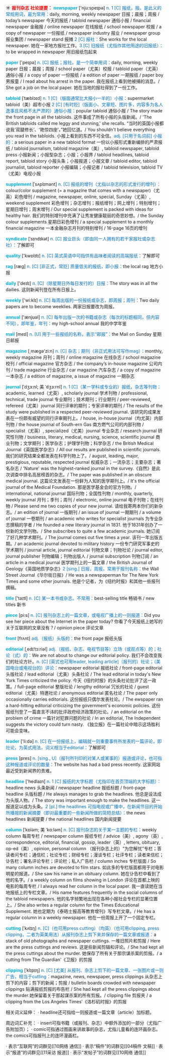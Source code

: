 ☀ <font color="red">**报刊杂志 社论提要：**</font>
<font color="sky blue">**newspaper**</font> ['nju:speɪpə] 
<font color="#0070c0">n. 1 [C] 报纸，报。是此义的常规用词，最为常用：</font>daily, morning, weekly newspaper 日报；晨报；周报 / today’s newspaper 今天的报纸 / tabloid newspaper 通俗小报 / financial newspaper 金融报 / online newspaper 在线报纸 / school newspaper 校报 / a copy of newspaper 一份报纸 / newspaper industry 报业 / newspaper group 报业集团 / newspaper stand 报摊 <font color="#0070c0">2 [C] 报社：</font>She works for the local newspaper. 她在一家地方报社工作。<font color="#0070c0">3 [C] 旧报纸（尤指作其他用途的旧报纸）：</font>to be wrapped in newspaper 用旧报纸包起来

<font color="sky blue">**paper**</font> ['peɪpə] 
<font color="#0070c0">n. [C] 报纸；报社。是一个简单用词：</font>daily, morning, weekly paper 日报；晨报；周报 / school paper（尤美）校报 / tabloid paper（尤英）通俗小报 / a copy of paper 一份报纸 / a edition of paper 一期报纸 / paper boy 男报童 / I read about his arrest in the paper. 我在报纸上看到他被捕的消息。/ She got a job on the local paper. 她在当地的报社得到了一份工作。
                            
<font color="sky blue">**tabloid**</font> [ˈtæblɔɪd]
<font color="#0070c0">n. 1 [C]（版面通常比大报小一半的）小报：</font>supermarket tabloid（美）超市小报 <font color="#0070c0">2 [C] [有时贬]（版面小、文章短、图片多，内容多为名人逸事且风格不太严肃的）通俗小报：</font>popular tabloid 通俗小报 / The story made the front page in all the tabloids. 这件事成了所有小报的头版新闻。/ 'The British tabloids called me leggy and stunning,' she recalls. “当时的英国小报都说我‘双腿修长’、‘艳惊四座’，”她回忆道。/ You shouldn't believe everything you read in the tabloids. 小报上看到的东西不可全信。<font color="#0070c0">adj. [只用于名词前] 小报的：</font>a serious paper in a new tabloid format 一份以小报形式重新编排的严肃报纸 / tabloid journalism, tabloid magazine（美）, tabloid newspaper, tabloid press 小报新闻；小报型杂志；小报；小报界 / tabloid headlines, tabloid report, tabloid story 小报头条；小报报道；小报文章 / tabloid editor, tabloid journalist, tabloid reporter 小报编辑；小报记者 / tabloid television, tabloid TV（尤美）电视小报

<font color="sky blue">**supplement**</font> [ˈsʌplɪmənt]
<font color="#0070c0">n. [C] 报纸的增刊（尤指以杂志的形式发行的增刊）：</font>colour/color supplement (= a magazine that comes with a newspaper)（尤英）彩色增刊 / magazine, newspaper, online, special, Sunday（尤英）, weekend supplement 彩色增刊；杂志增刊；报纸增刊；网上增刊；特别增刊；星期日增刊；周末增刊 / Our special supplement is packed with ideas for healthy hair. 我们的特别增刊中充满了让秀发健康靓丽的奇思妙想。/ the Sunday colour supplements 星期日彩色增刊 / a special supplement to a monthly financial magazine 一本金融杂志月刊的特别增刊 / 16-page 16页的增刊
 
<font color="sky blue">**syndicate**</font> [ˈsɪndɪkət]
<font color="#0070c0">n. [C] 报业巨头（即由同一人拥有的若干家报社或杂志社）：</font>了解即可

<font color="sky blue">**quality**</font> ['kwɒlɪtɪ] 
<font color="#0070c0">n. [C] 英式英语中可指供有品味者阅读的高端报纸：</font>了解即可

<font color="sky blue">**rag**</font> [ræɡ] 
<font color="#0070c0">n. [C] [非正式，常贬] 质量低劣的报纸，即小报：</font>the local rag 地方小报

<font color="sky blue">**daily**</font> ['deɪlɪ] 
<font color="#0070c0">n. [C]（除星期日外每日发行的）日报：</font>The story was in all the dailies. 这则新闻刊登在所有日报上。

<font color="sky blue">**weekly**</font> ['wi:klɪ] 
<font color="#0070c0">n. [C] 每周出版的一份报纸或杂志，即周报；周刊：</font>Two daily papers are to become weeklies. 两家日报要改为周报。

<font color="sky blue">**annual**</font> ['ænjʊəl] 
<font color="#0070c0">n. [C] 每年出版一次的书籍或杂志（每次的标题相同，但内容不同），即年鉴，年刊：</font>my high-school annual 我的中学年鉴

<font color="sky blue">**mail**</font> [meɪl] 
<font color="#0070c0">n. [U] 用于一些报纸的名称，表示“邮报”：</font>the Mail on Sunday 星期日邮报

<font color="sky blue">**magazine**</font> [͵mæɡə'zi:n] 
<font color="#0070c0">n. [C] 杂志；期刊（非正式用法可写作mag）：</font>monthly, weekly magazine 月刊；周刊 / online magazine 在线杂志 / school magazine 校刊 / official magazine 官方杂志 / the company’s in-house magazine 公司内刊 / trade magazine 行业杂志 / car magazine 汽车杂志 / a copy of magazine 一本杂志 / a edition of magazine, a issue of magazine 一期杂志
           
<font color="sky blue">**journal**</font> [ˈdʒɜ:nl; 美 ˈdʒɜ:rnl]
<font color="#0070c0">n. 1 [C]（某一学科或专业的）报纸，杂志等刊物：</font>academic, learned（尤英）, scholarly journal 学术刊物 / professional, technical, trade journal 专业期刊；技术期刊；行业期刊 / peer-reviewed, refereed（尤美）journal 同行评审的期刊；专家评审的期刊 / The results of the study were published in a respected peer-reviewed journal. 该研究的成果发表在一份颇有威望的同行评审期刊上。/ house, in-house journal（均尤英）内部刊物 / the house journal of South-ern Gas 南方燃气公司的内部刊物 / specialist（尤英）, specialized（尤美）journal 专业杂志 / research journal 研究性刊物 / business, literary, medical, nursing, science, scientific journal 商业刊物；文学期刊；医学杂志；护理学刊物；科学杂志 / the British Medical Journal《英国医学杂志》/ All our results are published in scientific journals. 我们的研究结果全都发表在科学刊物上了。/ august, leading, major, prestigious, reputable, respected journal 权威杂志；一流杂志；主要杂志；著名杂志 / 'Nature' was the highest-ranked journal in the survey.《自然》是此次调查中排名高居榜首的杂志。/ The paper was published in an obscure medical journal. 这篇论文发表在一份鲜为人知的医学期刊上。/ It's the official journal of the Medical Foundation. 那是医学基金会的官方刊物。/ international, national journal 国际刊物；全国性刊物 / monthly, quarterly, weekly journal 月刊；季刊；周刊 / electronic, online journal 电子刊物；在线刊物 / Please send me two copies of your new journal. 请给我寄两本你们的新杂志。/ an edition of journal 一版期刊 / an issue of journal 一期期刊 / a volume of journal 一卷期刊 / an academic who writes for specialist journals 为专业杂志撰稿的学者 / He founded a new literary journal in 1831. 他于1831年创办了一份新的文学刊物。/ She subscribes to quite a few academic journals. 她订阅了好几种学术期刊。/ The journal comes out five times a year. 该刊一年出版五期。/ an academic journal devoted to military history 一份专门研究军事史的学术期刊 / journal article, journal editorial 刊物文章；刊物社论 / journal editor, journal publisher 刊物编辑；刊物出版人 / journal subscription 刊物订阅 / an article in a medical journal 医学期刊上的一篇文章 / the British Journal of Geology《英国地质学杂志》<font color="#0070c0">2 [sing.] 日报，周报，常用于报刊名称：</font>the Wall Street Journal《华尔街日报》/ He was a newspaperman for The New York Times and some other journals. 他是个记者，为《纽约时报》和其他一些报刊撰稿。

<font color="sky blue">**title**</font> ['taɪtl] 
<font color="#0070c0">n. [C] 某一本书或杂志。不常用：</font>best-selling title 畅销书 / new titles 新书

<font color="sky blue">**piece**</font> [pi:s] 
<font color="#0070c0">n. [C] 报刊杂志上的一篇文章，或电视广播上的一则报道：</font>Did you see her piece about the Internet in the paper today? 你看了今天报纸上她写的关于互联网的文章没有？/ opinion piece 评论文章

<font color="sky blue">**front**</font> [frʌnt] 
<font color="#0070c0">adj.（报纸）头版的：</font>the front page 报纸头版
           
<font color="sky blue">**editorial**</font> [ˌedɪˈtɔ:riəl]
<font color="#0070c0">adj.（报纸、杂志、电视节目等）立场（或观点等）的；社论（式）的：</font>We are not about to change our editorial policy. 我们不会改变我们的社论方针。<font color="#0070c0">n. [C] [英式也可用leader, leading article]（报刊的）社论；（美国电台或电视台的）评论：</font>newspaper editorial 报纸社论 / front-page editorial 头版社论 / lead editorial（尤美）头条社论 / The lead editorial in today's New York Times criticized the policy. 今天《纽约时报》的头条社论批评了这一政策。/ full-page editorial 整版社论 / lengthy editorial 冗长的社论 / guest editorial（尤美）特邀社论 / anonymous editorial 匿名社论 / The paper only occasionally carries editorials. 这份报纸只偶尔发表社论。/ The ewspaper ran a hard-hitting editorial criticizing the government's economic policies. 这份报纸刊登了一篇直言不讳的批评政府经济政策的社论。/ an editorial on the problem of crime 一篇针对犯罪问题的社论 / In an editorial, The Independent suggests the victory could turn nasty. 《独立报》在一篇社论中暗示这场胜利可能会变味。

<font color="sky blue">**leader**</font> ['li:də] 
<font color="#0070c0">n. [C] 在一份报纸上，编辑就一则重要事件所发表的一篇评论，即社论，为英式用法，词义相当于editorial：</font>了解即可

<font color="sky blue">**press**</font> [pres] 
<font color="#0070c0">n. [sing., U]（报刊所刊印的对某人或某事的）报道或评论，也可指这种报道或评论的数量：</font>The website has had a bad press recently. 这家网站最近受到新闻界的责难。

<font color="sky blue">**headline**</font> ['hedlaɪn] 
<font color="#0070c0">n. 1 [C] 报纸的大字标题（尤指印在首页顶端的大字标题）：</font>headline news 头条新闻 / newspaper headline 报纸标题 / front-page headline 头版标题 / He always manages to grab the headlines. 他总是设法成为头版人物。/ The story was important enough to make the headlines. 这一报道足以成为头条。<font color="#0070c0">2 [pl.] the headlines 可指电视或广播中，在新闻节目的开始所播报的新闻摘要（即对最重要的一些新闻所做的简短总结）：</font>the news headlines 新闻提要 / the national headlines 国内新闻提要
           
<font color="sky blue">**column**</font> [ˈkɒləm; 美 ˈkɑ:ləm]
<font color="#0070c0">n. [C] 报刊杂志的关于某一主题的专栏：</font>weekly column 每周专栏 / newspaper column 报纸专栏 / advice（美）, agony（英）, correspondence, editorial, financial, gossip, leader（英）, letters, obituary, op-ed（美）, opinion, personal column （报刊杂志上的）“为您解忧”专栏；答读者问专栏；通信栏；社论专栏；财经专栏；漫谈专栏；社评专栏；读者来信栏；讣告栏；署名评论专栏；评论栏；私人广告栏 / column inches 专栏版面 / So many column inches are devoted to film stars. 如此多的专栏版面都用于对电影明星的报道。/ She saw his name in an obituary column. 她在讣告栏中看到了他的名字。/ a weekly column on films showing in London 评论在首都上映的电影的每周专栏 / I always read her column in the local paper. 我一直读她在当地报纸上的专栏文章。/ His name features frequently in the social columns of the tabloid newspapers. 他的名字频繁地出现在各种小报社会专栏的显著位置上。/ She also writes a regular column for the Times Educational Supplement. 她也定期为《泰晤士报高等教育增刊》写专栏文章。/ He has a regular column in a weekly newspaper. 他在一份周报上开了一个固定专栏。
           
<font color="sky blue">**cutting**</font> [ˈkʌtɪŋ]
<font color="#0070c0">n. [C]（也可用press cutting）（均英）（也可用clipping, press clipping，二者为英美用法）从报刊杂志上剪下来并保存的一篇文章或报道：</font>a stack of old photographs and newspaper cuttings. 一堆旧照片和剪报 / Here are the press cuttings and reviews. 这是些新闻剪辑和评论。/ She had kept all the press cuttings about the murder. 她保存了所有关于那宗谋杀案的剪报。/ a cutting from The Guardian'《卫报》的剪报

<font color="sky blue">**clipping**</font> [ˈklɪpɪŋ]
<font color="#0070c0">n. [C] [尤美] 从报刊、杂志上剪下的一篇文章、一张图片或一则广告，相当于cutting：</font>magazine, news, newspaper, press clippings 从杂志上剪下的内容；剪下的新闻；剪报 / bulletin boards crowded with newspaper clippings 贴满报纸剪报的布告栏 / She had kept all the press clippings about the murder.她保留着关于那起谋杀案的所有剪报。/ clipping file 剪报夹 / a clipping from the Los Angeles Times'《洛杉矶时报》的剪报

相关词义延伸：
· headline还可指给一则报道或一篇文章（article）加标题。

周边词汇补充：
· insert可指书籍（或报刊、杂志）中额外添加的一部分（尤指广告附加页）；
· comic可指通过图画来讲故事的杂志，尤指儿童看的连环画杂志。the comics可指报刊上的连环漫画栏。

· 表示“互联网”的词群见[[10网络 通信]]
· 表示“稿件”的词群见[[04稿件 文稿]]
· 表示“报道”的词群见[[11采访 报道]]
· 表示“发帖子”的词群见[[10网络 通信]]
